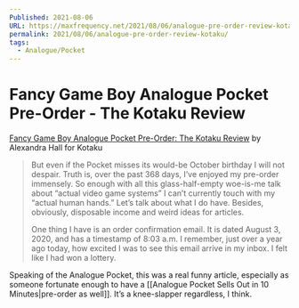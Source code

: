 ```yaml
---
Published: 2021-08-06
URL: https://maxfrequency.net/2021/08/06/analogue-pre-order-review-kotaku/
permalink: 2021/08/06/analogue-pre-order-review-kotaku/
tags:
  - Analogue/Pocket
---
```

# Fancy Game Boy Analogue Pocket Pre-Order - The Kotaku Review

[Fancy Game Boy Analogue Pocket Pre-Order: The Kotaku Review](https://kotaku.com/analogue-pocket-pre-orders-the-kotaku-review-1847434703) by Alexandra Hall for Kotaku

> But even if the Pocket misses its would-be October birthday I will not despair. Truth is, over the past 368 days, I’ve enjoyed my pre-order immensely. So enough with all this glass-half-empty woe-is-me talk about “actual video game systems” I can’t currently touch with my “actual human hands.” Let’s talk about what I do have. Besides, obviously, disposable income and weird ideas for articles.
> 
> One thing I have is an order confirmation email. It is dated August 3, 2020, and has a timestamp of 8:03 a.m. I remember, just over a year ago today, how excited I was to see this email arrive in my inbox. I felt like I had won a lottery.

Speaking of the Analogue Pocket, this was a real funny article, especially as someone fortunate enough to have a [[Analogue Pocket Sells Out in 10 Minutes|pre-order as well]]. It’s a knee-slapper regardless, I think.